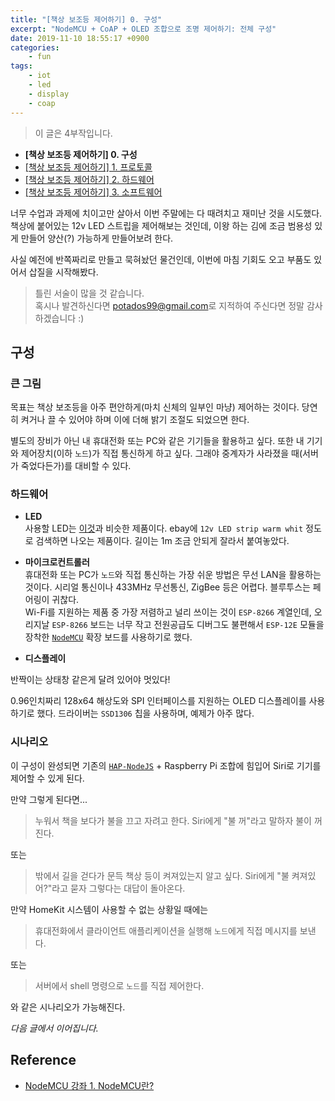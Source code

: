 ```yaml
---
title: "[책상 보조등 제어하기] 0. 구성"
excerpt: "NodeMCU + CoAP + OLED 조합으로 조명 제어하기: 전체 구성"
date: 2019-11-10 18:55:17 +0900
categories:
    - fun
tags:
    - iot
    - led
    - display
    - coap
---
```


> 이 글은 4부작입니다.
- **[책상 보조등 제어하기] 0. 구성**
- [[책상 보조등 제어하기] 1. 프로토콜](링크)
- [[책상 보조등 제어하기] 2. 하드웨어](링크)
- [[책상 보조등 제어하기] 3. 소프트웨어](링크)

 너무 수업과 과제에 치이고만 살아서 이번 주말에는 다 때려치고 재미난 것을 시도했다.    
 책상에 붙어있는 12v LED 스트립을 제어해보는 것인데, 이왕 하는 김에 조금 범용성 있게 만들어 양산(?) 가능하게 만들어보려 한다.

 사실 예전에 반쪽짜리로 만들고 묵혀놨던 물건인데, 이번에 마침 기회도 오고 부품도 있어서 삽질을 시작해봤다.

> 틀린 서술이 많을 것 같습니다.     
혹시나 발견하신다면 <potados99@gmail.com>로 지적하여 주신다면 정말 감사하겠습니다 :)

## 구성

### 큰 그림

 목표는 책상 보조등을 아주 편안하게(마치 신체의 일부인 마냥) 제어하는 것이다. 당연히 켜거나 끌 수 있어야 하며 이에 더해 밝기 조절도 되었으면 한다.

 별도의 장비가 아닌 내 휴대전화 또는 PC와 같은 기기들을 활용하고 싶다. 또한 내 기기와 제어장치(이하 `노드`)가 직접 통신하게 하고 싶다. 그래야 중계자가 사라졌을 때(서버가 죽었다든가)를 대비할 수 있다.

### 하드웨어

- **LED**    
사용할 LED는 [이것](https://www.ebay.com/itm/5-Meters-Led-strip-12V-warm-white-3000K-SMD5050-300-beads-LED-Flexible-Light/192891829253?hash=item2ce93fbc05:g:YHoAAOSwhI1a05Jy)과 비슷한 제품이다. ebay에 `12v LED strip warm whit` 정도로 검색하면 나오는 제품이다. 길이는 1m 조금 안되게 잘라서 붙여놓았다.

- **마이크로컨트롤러**    
휴대전화 또는 PC가 `노드`와 직접 통신하는 가장 쉬운 방법은 무선 LAN을 활용하는 것이다. 시리얼 통신이나 433MHz 무선통신, ZigBee 등은 어렵다. 블루투스는 페어링이 귀찮다.    
Wi-Fi를 지원하는 제품 중 가장 저렴하고 널리 쓰이는 것이 `ESP-8266` 계열인데, 오리지날 `ESP-8266` 보드는 너무 작고 전원공급도 디버그도 불편해서 `ESP-12E` 모듈을 장착한 [`NodeMCU`](https://blog.naver.com/PostView.nhn?blogId=roboholic84&logNo=221187841348) 확장 보드를 사용하기로 했다.

- **디스플레이**

반짝이는 상태창 같은게 달려 있어야 멋있다!

0.96인치짜리 128x64 해상도와 SPI 인터페이스를 지원하는 OLED 디스플레이를 사용하기로 했다. 드라이버는 `SSD1306` 칩을 사용하며, 예제가 아주 많다.

### 시나리오

이 구성이 완성되면 기존의 [`HAP-NodeJS`](https://github.com/KhaosT/HAP-NodeJS) + Raspberry Pi 조합에 힘입어 Siri로 기기를 제어할 수 있게 된다.

만약 그렇게 된다면...

> 누워서 책을 보다가 불을 끄고 자려고 한다. Siri에게 "불 꺼"라고 말하자 불이 꺼진다.

또는

> 밖에서 길을 걷다가 문득 책상 등이 켜져있는지 알고 싶다. Siri에게 "불 켜져있어?"라고 묻자 그렇다는 대답이 돌아온다.

만약 HomeKit 시스템이 사용할 수 없는 상황일 때에는

> 휴대전화에서 클라이언트 애플리케이션을 실행해 `노드`에게 직접 메시지를 보낸다.

또는

> 서버에서 shell 명령으로 `노드`를 직접 제어한다.

와 같은 시나리오가 가능해진다.

*다음 글에서 이어집니다.*

## Reference

- [NodeMCU 강좌 1. NodeMCU란?](https://blog.naver.com/PostView.nhn?blogId=roboholic84&logNo=221187841348)
